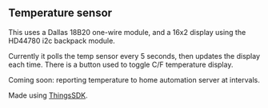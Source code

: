 ## Temperature sensor

This uses a Dallas 18B20 one-wire module, and a 16x2 display using the HD44780 i2c backpack module.

Currently it polls the temp sensor every 5 seconds, then updates the display each time.  There is a button used to toggle C/F temperature display.


Coming soon: reporting temperature to home automation server at intervals.

Made using [ThingsSDK](http://thingssdk.com/).
